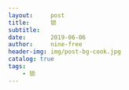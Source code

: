 ```yaml
---
layout:     post
title:      锁
subtitle:   
date:       2019-06-06
author:     nine-free
header-img: img/post-bg-cook.jpg
catalog: true
tags:
    - 锁
---
```


##